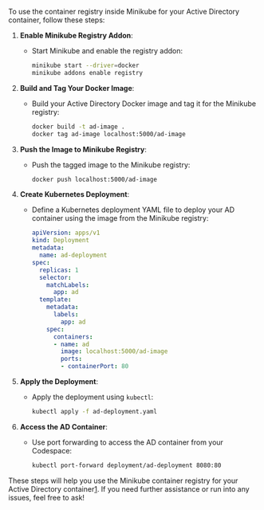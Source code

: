 To use the container registry inside Minikube for your Active Directory container, follow these steps:

1. **Enable Minikube Registry Addon**:
   - Start Minikube and enable the registry addon:
     ```sh
     minikube start --driver=docker
     minikube addons enable registry
     ```

2. **Build and Tag Your Docker Image**:
   - Build your Active Directory Docker image and tag it for the Minikube registry:
     ```sh
     docker build -t ad-image .
     docker tag ad-image localhost:5000/ad-image
     ```

3. **Push the Image to Minikube Registry**:
   - Push the tagged image to the Minikube registry:
     ```sh
     docker push localhost:5000/ad-image
     ```

4. **Create Kubernetes Deployment**:
   - Define a Kubernetes deployment YAML file to deploy your AD container using the image from the Minikube registry:
     ```yaml
     apiVersion: apps/v1
     kind: Deployment
     metadata:
       name: ad-deployment
     spec:
       replicas: 1
       selector:
         matchLabels:
           app: ad
       template:
         metadata:
           labels:
             app: ad
         spec:
           containers:
           - name: ad
             image: localhost:5000/ad-image
             ports:
             - containerPort: 80
     ```

5. **Apply the Deployment**:
   - Apply the deployment using `kubectl`:
     ```sh
     kubectl apply -f ad-deployment.yaml
     ```

6. **Access the AD Container**:
   - Use port forwarding to access the AD container from your Codespace:
     ```sh
     kubectl port-forward deployment/ad-deployment 8080:80
     ```

These steps will help you use the Minikube container registry for your Active Directory container[1](https://minikube.sigs.k8s.io/docs/handbook/registry/). If you need further assistance or run into any issues, feel free to ask!